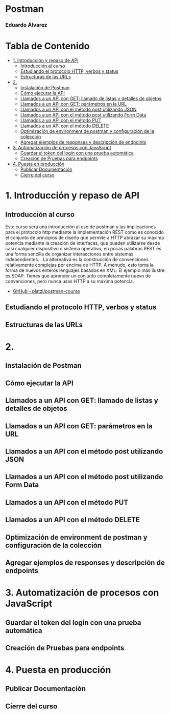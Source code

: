 <h1>Postman</h1>    

<h3>Eduardo Álvarez</h3>

<h1>Tabla de Contenido</h1>

- [1. Introducción y repaso de API](#1-introducción-y-repaso-de-api)
  - [Introducción al curso](#introducción-al-curso)
  - [Estudiando el protocolo HTTP, verbos y status](#estudiando-el-protocolo-http-verbos-y-status)
  - [Estructuras de las URLs](#estructuras-de-las-urls)
- [2.](#2)
  - [Instalación de Postman](#instalación-de-postman)
  - [Cómo ejecutar la API](#cómo-ejecutar-la-api)
  - [Llamados a un API con GET: llamado de listas y detalles de objetos](#llamados-a-un-api-con-get-llamado-de-listas-y-detalles-de-objetos)
  - [Llamados a un API con GET: parámetros en la URL](#llamados-a-un-api-con-get-parámetros-en-la-url)
  - [Llamados a un API con el método post utilizando JSON](#llamados-a-un-api-con-el-método-post-utilizando-json)
  - [Llamados a un API con el método post utilizando Form Data](#llamados-a-un-api-con-el-método-post-utilizando-form-data)
  - [Llamados a un API con el método PUT](#llamados-a-un-api-con-el-método-put)
  - [Llamados a un API con el método DELETE](#llamados-a-un-api-con-el-método-delete)
  - [Optimización de environment de postman y configuración de la colección](#optimización-de-environment-de-postman-y-configuración-de-la-colección)
  - [Agregar ejemplos de responses y descripción de endpoints](#agregar-ejemplos-de-responses-y-descripción-de-endpoints)
- [3. Automatización de procesos con JavaScript](#3-automatización-de-procesos-con-javascript)
  - [Guardar el token del login con una prueba automática](#guardar-el-token-del-login-con-una-prueba-automática)
  - [Creación de Pruebas para endpoints](#creación-de-pruebas-para-endpoints)
- [4. Puesta en producción](#4-puesta-en-producción)
  - [Publicar Documentación](#publicar-documentación)
  - [Cierre del curso](#cierre-del-curso)

# 1. Introducción y repaso de API

## Introducción al curso

Este curso sera una introducción al uso de postman y las implicaciones para el protocolo http mediante la implementación REST como es conocido el conjunto de principios de diseño que permite a HTTP abrazar su máxima potencia mediante la creación de interfaces, que pueden utilizarse desde casi cualquier dispositivo o sistema operativo, en pocas palabras REST es una forma sencilla de organizar interacciones entre sistemas independientes.
.
La alternativa es la construcción de convenciones relativamente complejas por encima de HTTP. A menudo, esto toma la forma de nuevos enteros lenguajes basados en XML. El ejemplo más ilustre es SOAP. Tienes que aprender un conjunto completamente nuevo de convenciones, pero nunca usas HTTP a su máxima potencia.

- [GitHub - platzi/postman-course](https://github.com/platzi/postman-course)

## Estudiando el protocolo HTTP, verbos y status



## Estructuras de las URLs




# 2. 

## Instalación de Postman



## Cómo ejecutar la API



## Llamados a un API con GET: llamado de listas y detalles de objetos



## Llamados a un API con GET: parámetros en la URL



## Llamados a un API con el método post utilizando JSON



## Llamados a un API con el método post utilizando Form Data



## Llamados a un API con el método PUT



## Llamados a un API con el método DELETE



## Optimización de environment de postman y configuración de la colección



## Agregar ejemplos de responses y descripción de endpoints




# 3. Automatización de procesos con JavaScript

## Guardar el token del login con una prueba automática


## Creación de Pruebas para endpoints



# 4. Puesta en producción

## Publicar Documentación



## Cierre del curso


